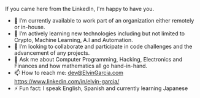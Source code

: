 
If you came here from the LinkedIn, I'm happy to have you. 

-    🔭 I’m currently available to work part of an organization either remotely or in-house.
-    🌱 I’m actively learning new technologies including but not limited to Crypto, Machine Learning, A.I and Automation.
-    👯 I’m looking to collaborate and participate in code challenges and the advancement of any projects.
-    💬 Ask me about Computer Programming, Hacking, Electronics and Finances and how mathematics all go hand-in-hand.
-    📫 How to reach me:
        dev@ElvinGarcia.com
        https://www.linkedin.com/in/elvin-garcia/
-   ⚡ Fun fact: I speak English, Spanish and currently learning Japanese

